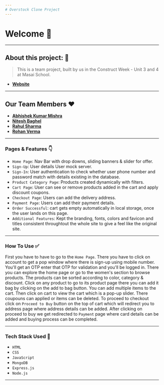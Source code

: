 ```yaml
---
# Overstock Clone Project
---
```


# Welcome 👋

---

## About this project: 🙌
> This is a team project, built by us in the Construct Week - Unit 3 and 4 at Masai School.
- **[Website](https://overstockv2.netlify.app/)**

---

## Our Team Members ❤️
- **[Abhishek Kumar Mishra](https://github.com/abhimis12)**
- **[Nitesh Baghel](https://github.com/nitesh172)**
- **[Rahul Sharma](https://github.com/rahulkumarmbd)**
- **[Rohan Verma](https://github.com/Rohanverma4)**


---

### Pages & Features 👇

- `Home Page`: Nav Bar with drop downs, sliding banners & slider for offer.
- `Sign-Up`: User details User mock server.
- `Sign-In`: User authentication to check whether user phone number and password match with details existing in the database.
- `Product Category Page`: Products created dynamically with filters.
- `Cart Page`: User can see or remove products added in the cart and apply discount coupons.
- `Checkout Page`: Users can add the delivery address.
- `Payment Page`: Users can add their payment details.
- `Order Successful`: cart gets empty automatically in local storage, once the user lands on this page.
- `Additional Features`: Kept the branding, fonts, colors and favicon and titles consistent throughtout the whole site to give a feel like the original site.

---

### How To Use ✅

First you have to have to go to the `Home Page`. There you have to click on account to get a pop window where there is sign-up using mobile number. You'll get an OTP enter that OTP for validation and you'll be logged in. There you can explore the home page or go to the women's section to browse products. The products can be sorted according to color,  category & discount. Click on any product to go to its product page there you can add it bag by clicking on the add to bag button. You can add multiple items to the cart. Then click on cart to view the cart which is a pop-up slider. There coupouns can applied or items can be deleted. To proceed to checkout click on `Proceed to Buy` button on the top of cart which will redirect you to address page where address details can be added. After clicking on proceed to buy we get redirected to `Payment` page where card details can be added and buying process can be completed.

---

### Tech Stack Used 🔧
- `HTML`
- `CSS`
- `JavaScript`
- `MongoDB`
- `Express.js`
- `Node.js`

---

